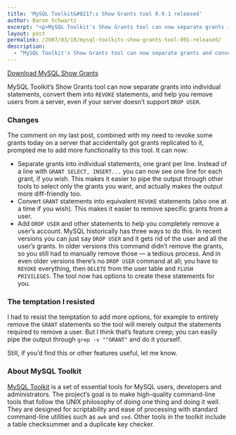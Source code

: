 ```yaml
---
title: 'MySQL Toolkit&#8217;s Show Grants tool 0.9.1 released'
author: Baron Schwartz
excerpt: "<p>MySQL Toolkit's Show Grants tool can now separate grants into individual statements, convert them into REVOKE statements, and help you remove users from a server, even if your server doesn't support DROP USER.</p>"
layout: post
permalink: /2007/03/19/mysql-toolkits-show-grants-tool-091-released/
description:
  - "MySQL Toolkit's Show Grants tool can now separate grants and convert them into REVOKE statements to help you remove grants and users."
---
```

<p class="download">
  <a href="http://code.google.com/p/maatkit/">Download MySQL Show Grants</a>
</p>

MySQL Toolkit&#8217;s Show Grants tool can now separate grants into individual statements, convert them into `REVOKE` statements, and help you remove users from a server, even if your server doesn&#8217;t support `DROP USER`.

### Changes

The comment on my last post, combined with my need to revoke some grants today on a server that accidentally got grants replicated to it, prompted me to add more functionality to this tool. It can now:

*   Separate grants into individual statements, one grant per line. Instead of a line with `GRANT SELECT, INSERT...` you can now see one line for each grant, if you wish. This makes it easier to pipe the output through other tools to select only the grants you want, and actually makes the output more diff-friendly too.
*   Convert `GRANT` statements into equivalent `REVOKE` statements (also one at a time if you wish). This makes it easier to remove specific grants from a user.
*   Add `DROP USER` and other statements to help you completely remove a user&#8217;s account. MySQL historically has three ways to do this. In recent versions you can just say `DROP USER` and it gets rid of the user and all the user&#8217;s grants. In older versions this command didn&#8217;t remove the grants, so you still had to manually remove those &#8212; a tedious process. And in even older versions there&#8217;s no `DROP USER` command at all; you have to `REVOKE` everything, then `DELETE` from the user table and `FLUSH PRIVILEGES`. The tool now has options to create these statements for you.

### The temptation I resisted

I had to resist the temptation to add more options, for example to entirely remove the `GRANT` statements so the tool will merely output the statements required to remove a user. But I think that&#8217;s feature creep; you can easily pipe the output through `grep -v "^GRANT"` and do it yourself.

Still, if you&#8217;d find this or other features useful, let me know.

### About MySQL Toolkit

[MySQL Toolkit][1] is a set of essential tools for MySQL users, developers and administrators. The project&#8217;s goal is to make high-quality command-line tools that follow the UNIX philosophy of doing one thing and doing it well. They are designed for scriptability and ease of processing with standard command-line utilities such as `awk` and `sed`. Other tools in the toolkit include a table checksummer and a duplicate key checker.

 [1]: http://code.google.com/p/maatkit